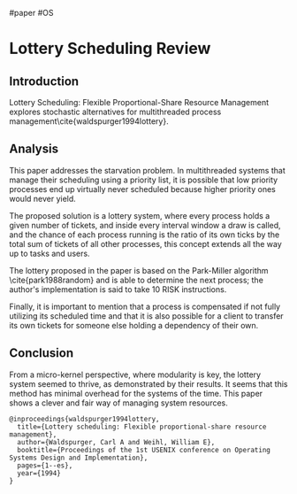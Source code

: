 #paper #OS
# Lottery Scheduling Review

## Introduction
Lottery Scheduling: Flexible Proportional-Share Resource Management explores stochastic alternatives for multithreaded process management\cite{waldspurger1994lottery}.


## Analysis
This paper addresses the starvation problem. In multithreaded systems that manage their scheduling using a priority list, it is possible that low priority processes end up virtually never scheduled because higher priority ones would never yield.

The proposed solution is a lottery system, where every process holds a given number of tickets, and inside every interval window a draw is called, and the chance of each process running is the ratio of its own ticks by the total sum of tickets of all other processes, this concept extends all the way up to tasks and users.

The lottery proposed in the paper is based on the Park-Miller algorithm \cite{park1988random} and is able to determine the next process; the author's implementation is said to take 10 RISK instructions.

Finally, it is important to mention that a process is compensated if not fully utilizing its scheduled time and that it is also possible for a client to transfer its own tickets for someone else holding a dependency of their own. 


## Conclusion
From a micro-kernel perspective, where modularity is key, the lottery system seemed to thrive, as demonstrated by their results. It seems that this method has minimal overhead for the systems of the time. This paper shows a clever and fair way of managing system resources.

```
@inproceedings{waldspurger1994lottery,
  title={Lottery scheduling: Flexible proportional-share resource management},
  author={Waldspurger, Carl A and Weihl, William E},
  booktitle={Proceedings of the 1st USENIX conference on Operating Systems Design and Implementation},
  pages={1--es},
  year={1994}
}
```

